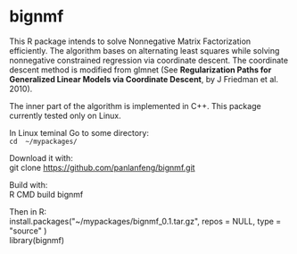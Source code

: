bignmf
======

This R package intends to solve Nonnegative Matrix Factorization efficiently. 
The algorithm bases on alternating least squares while solving nonnegative constrained regression via coordinate descent. 
The coordinate descent method is modified from glmnet (See __Regularization Paths for Generalized Linear Models via Coordinate Descent__, by J Friedman et al. 2010). 

The inner part of the algorithm is implemented in C++. 
This package currently tested only on Linux. 

In Linux teminal Go to some directory:  
   	 `cd  ~/mypackages/`

Download it with:  
	 git clone https://github.com/panlanfeng/bignmf.git

Build with:  
	  R CMD build bignmf

Then in R:  
	  install.packages("~/mypackages/bignmf_0.1.tar.gz", repos = NULL, type = "source"
)  
	  library(bignmf)
	


